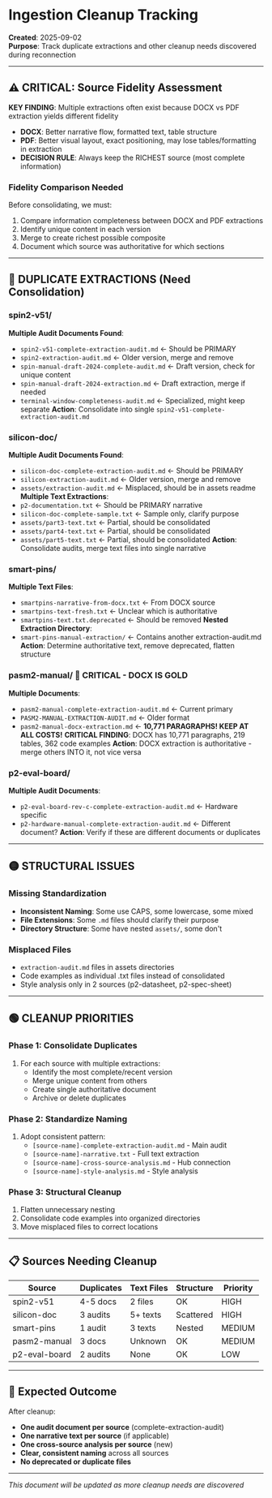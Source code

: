 # Ingestion Cleanup Tracking

**Created**: 2025-09-02  
**Purpose**: Track duplicate extractions and other cleanup needs discovered during reconnection

---

## ⚠️ CRITICAL: Source Fidelity Assessment

**KEY FINDING**: Multiple extractions often exist because DOCX vs PDF extraction yields different fidelity
- **DOCX**: Better narrative flow, formatted text, table structure
- **PDF**: Better visual layout, exact positioning, may lose tables/formatting in extraction
- **DECISION RULE**: Always keep the RICHEST source (most complete information)

### Fidelity Comparison Needed
Before consolidating, we must:
1. Compare information completeness between DOCX and PDF extractions
2. Identify unique content in each version
3. Merge to create richest possible composite
4. Document which source was authoritative for which sections

---

## 🔴 DUPLICATE EXTRACTIONS (Need Consolidation)

### spin2-v51/
**Multiple Audit Documents Found**:
- `spin2-v51-complete-extraction-audit.md` ← Should be PRIMARY
- `spin2-extraction-audit.md` ← Older version, merge and remove
- `spin-manual-draft-2024-complete-audit.md` ← Draft version, check for unique content
- `spin-manual-draft-2024-extraction.md` ← Draft extraction, merge if needed
- `terminal-window-completeness-audit.md` ← Specialized, might keep separate
**Action**: Consolidate into single `spin2-v51-complete-extraction-audit.md`

### silicon-doc/
**Multiple Audit Documents Found**:
- `silicon-doc-complete-extraction-audit.md` ← Should be PRIMARY
- `silicon-extraction-audit.md` ← Older version, merge and remove
- `assets/extraction-audit.md` ← Misplaced, should be in assets readme
**Multiple Text Extractions**:
- `p2-documentation.txt` ← Should be PRIMARY narrative
- `silicon-doc-complete-sample.txt` ← Sample only, clarify purpose
- `assets/part3-text.txt` ← Partial, should be consolidated
- `assets/part4-text.txt` ← Partial, should be consolidated
- `assets/part5-text.txt` ← Partial, should be consolidated
**Action**: Consolidate audits, merge text files into single narrative

### smart-pins/
**Multiple Text Files**:
- `smartpins-narrative-from-docx.txt` ← From DOCX source
- `smartpins-text-fresh.txt` ← Unclear which is authoritative
- `smartpins-text.txt.deprecated` ← Should be removed
**Nested Extraction Directory**:
- `smart-pins-manual-extraction/` ← Contains another extraction-audit.md
**Action**: Determine authoritative text, remove deprecated, flatten structure

### pasm2-manual/ 🚨 CRITICAL - DOCX IS GOLD
**Multiple Documents**:
- `pasm2-manual-complete-extraction-audit.md` ← Current primary
- `PASM2-MANUAL-EXTRACTION-AUDIT.md` ← Older format
- `pasm2-manual-docx-extraction.md` ← **10,771 PARAGRAPHS! KEEP AT ALL COSTS!**
**CRITICAL FINDING**: DOCX has 10,771 paragraphs, 219 tables, 362 code examples
**Action**: DOCX extraction is authoritative - merge others INTO it, not vice versa

### p2-eval-board/
**Multiple Audit Documents**:
- `p2-eval-board-rev-c-complete-extraction-audit.md` ← Hardware specific
- `p2-hardware-manual-complete-extraction-audit.md` ← Different document?
**Action**: Verify if these are different documents or duplicates

---

## 🟡 STRUCTURAL ISSUES

### Missing Standardization
- **Inconsistent Naming**: Some use CAPS, some lowercase, some mixed
- **File Extensions**: Some `.md` files should clarify their purpose
- **Directory Structure**: Some have nested `assets/`, some don't

### Misplaced Files
- `extraction-audit.md` files in assets directories
- Code examples as individual .txt files instead of consolidated
- Style analysis only in 2 sources (p2-datasheet, p2-spec-sheet)

---

## 🟢 CLEANUP PRIORITIES

### Phase 1: Consolidate Duplicates
1. For each source with multiple extractions:
   - Identify the most complete/recent version
   - Merge unique content from others
   - Create single authoritative document
   - Archive or delete duplicates

### Phase 2: Standardize Naming
1. Adopt consistent pattern:
   - `[source-name]-complete-extraction-audit.md` - Main audit
   - `[source-name]-narrative.txt` - Full text extraction
   - `[source-name]-cross-source-analysis.md` - Hub connection
   - `[source-name]-style-analysis.md` - Style analysis

### Phase 3: Structural Cleanup
1. Flatten unnecessary nesting
2. Consolidate code examples into organized directories
3. Move misplaced files to correct locations

---

## 📋 Sources Needing Cleanup

| Source | Duplicates | Text Files | Structure | Priority |
|--------|------------|------------|-----------|----------|
| spin2-v51 | 4-5 docs | 2 files | OK | HIGH |
| silicon-doc | 3 audits | 5+ texts | Scattered | HIGH |
| smart-pins | 1 audit | 3 texts | Nested | MEDIUM |
| pasm2-manual | 3 docs | Unknown | OK | MEDIUM |
| p2-eval-board | 2 audits | None | OK | LOW |

---

## 🎯 Expected Outcome

After cleanup:
- **One audit document per source** (complete-extraction-audit)
- **One narrative text per source** (if applicable)
- **One cross-source analysis per source** (new)
- **Clear, consistent naming** across all sources
- **No deprecated or duplicate files**

---

*This document will be updated as more cleanup needs are discovered*